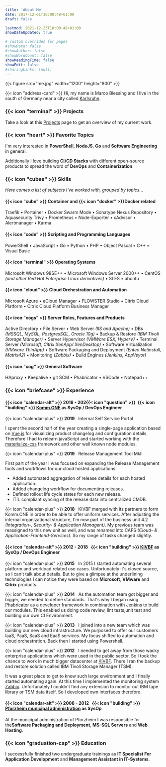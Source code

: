 ```yaml
---
title: 'About Me'
date: 2017-12-01T10:00:48+01:00
draft: false

lastmod: 2021-12-23T10:00:48+01:00
showDateUpdated: true

# custom overrides for pages
#showDate: false
#showAuthor: false
#showWordCount: false
showReadingTime: false
showEdit: false
#sharingLinks: [null]
---
```


{{< figure src="me.jpg" width="1200" height="800" >}}

{{< icon "address-card" >}} Hi, my name is Marco Blessing and I live in the south of Germany near a city called
[Karlsruhe](https://goo.gl/maps/kDpo6bb9V2r).

### {{< icon "terminal" >}} Projects

Take a look at this [Projects]() page to get an overview of my current work.

### {{< icon "heart" >}} Favorite Topics

I'm very interested in **PowerShell**, **NodeJS**, **Go** and **Software Engineering** in general.

Additionally I love building **CI/CD Stacks** with different open-source products to spread the word
of **DevOps** and **Containerization**.

### {{< icon "cubes" >}} Skills

_Here comes a list of subjects I've worked with, grouped by topics..._

#### {{< icon "cube" >}} Container and {{< icon "docker" >}}Docker related

Traefik &bull; Portainer &bull; Docker Swarm Mode &bull; Sonatype Nexus Repository &bull; Aquasecurity Trivy &bull;
Prometheus &bull; Node-Exporter &bull; cAdvisor &bull; Alertmanager &bull; Karma

#### {{< icon "code" >}} Scripting and Programming Languages

PowerShell &bull; JavaScript &bull; Go &bull; Python &bull; PHP &bull; Object Pascal &bull; C++ &bull; Visual Basic

#### {{< icon "terminal" >}} Operating Systems

Microsoft Windows 98SE++ &bull; Microsoft Windows Server 2000++ &bull;
CentOS _(and other Red Hat Enterprise Linux derivatives)_ &bull; SLES &bull; ubuntu

#### {{< icon "cloud" >}} Cloud Orchestration and Automation

Microsoft Azure &bull; eCloud Manager &bull; FLOWSTER Studio &bull; Citrix Cloud Platform &bull; Citrix Cloud Platform Business Manager

#### {{< icon "cogs" >}} Server Roles, Features and Products

Active Directory &bull; File Server &bull; Web Server _(IIS and Apache)_ &bull;
DBs _(MSSQL, MySQL, PostgresSQL, Oracle 10g)_ &bull; Backup & Restore _(IBM Tivoli Storage Manager)_ &bull;
Server Hypervisor _(VMWare ESX, HyperV)_ &bull; Terminal Server _(Microsoft, Citrix XenApp/ XenDesktop)_ &bull;
Software Virtualization _(VMware ThinApp)_ &bull; Software Packaging and Deployment _(Enteo Netinstall, Matrix42)_
&bull; Monitoring _(Zabbix)_ &bull; Build Engines _(Jenkins, AppVeyor)_

#### {{< icon "cog" >}} General Software

HAproxy &bull; Keepalive &bull; git SCM &bull; Phabricator &bull; VSCode &bull; Notepad++

### {{< icon "briefcase" >}} Experience

#### {{< icon "calendar-alt" >}}&nbsp;2018 - 202{{< icon "question" >}}&nbsp;&nbsp;{{< icon "building" >}} [Komm.ONE](https://komm.one) as **SysOp** / **DevOps Engineer**

{{< icon "calendar-plus" >}}&nbsp;**2019**&nbsp;&nbsp; Internal Self Service Portal

I spent the second half of the year creating a single-page application based on [Vue.js](https://vuejs.org/) for
visualizing product changelog and configuration details. Therefore I had to relearn javaScript and started working
with the [materialize-css](https://materializecss.com/) framework and other well known node modules.

{{< icon "calendar-plus" >}}&nbsp;**2019**&nbsp;&nbsp; Release Management Tool MkII

First part of the year I was focused on expanding the Release Management tools and workflows for our cloud hosted
applications:

- Added automated aggregation of release details for each hosted application.
- Added changelog workflow for documenting releases.
- Defined rollout life cycle states for each new release.
- ITIL compliant syncing of the release data into centralized CMDB.

{{< icon "calendar-plus" >}}&nbsp;**2018**&nbsp;&nbsp; KIVBF merged with its partners to form Komm.ONE in order
to be able to offer uniform services. After adjusting the internal organizational structure, I'm now part of the
business unit 4.2 _(Integration-, Security- & Application Managent)_. My previous team was reassigned to this new
unit as well, and was renamed into CAFS _(Cloud- & Application-Frontend-Services)_. So my range of tasks changed
slightly.

#### {{< icon "calendar-alt" >}}&nbsp;2012 - 2018&nbsp;&nbsp; {{< icon "building" >}} [KIVBF](https://www.kivbf.de) as **SysOp** / **DevOps Engineer**

{{< icon "calendar-plus" >}}&nbsp;**2015**&nbsp;&nbsp; In 2015 I started automating several platform and workload
related use cases. Unfortunately it's closed source, so I can't talk about details. But to give a glimpse at the
underlining technologies I can notice they were based on **Microsoft**, **VMware** and **Citrix** products.

{{< icon "calendar-plus" >}}&nbsp;**2014**&nbsp;&nbsp; As the automation team got bigger and bigger, we needed to
define standards. That's why I began using [Phabricator](https://www.phacility.com/phabricator/) as a developer
framework in combination with [Jenkins](https://jenkins.io/) to build our modules. This enabled us doing code
review, lint tests,unit test and building our own CI Environment.

{{< icon "calendar-plus" >}}&nbsp;**2013**&nbsp;&nbsp; I joined into a new team which was building our new cloud
infrastructure. We purposed to offer our customers IaaS, PaaS, SaaS and EaaS services. My focus shifted
to automation and cloud orchestration. Back then I started using Powershell.

{{< icon "calendar-plus" >}}&nbsp;**2012**&nbsp;&nbsp; I needed to get away from those wacky enterprise applications
which were used in the public sector. So I took the chance to work in much bigger datacenter at
[KIVBF](https://www.kivbf.de). There I ran the backup and restore solution called IBM Tivoli Storage Manager (TSM).

It was a great place to get to know such large environment and I finally started automating again. At this time I
implemented the monitoring system [Zabbix](http://www.zabbix.com/). Unfortunately I couldn't find any extension to
monitor out IBM tape library or TSM data itself. So I developed own interfaces therefore.

#### {{< icon "calendar-alt" >}}&nbsp;2008 - 2012&nbsp;&nbsp; {{< icon "building" >}} [Pforzheim municipal administration](https://www.pforzheim.de/) as **SysOp**

At the municipal administration of Pforzheim I was responsible for the**Software Packaging and Deployment**,
**MS-SQL Servers** and **Web Hosting**.

### {{< icon "graduation-cap" >}}&nbsp;Education

I successfully finished two undergraduate trainings as **IT Specialist For Application Development** and
**Management Assistant in IT-Systems**.
